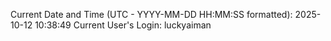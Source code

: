 Current Date and Time (UTC - YYYY-MM-DD HH:MM:SS formatted): 2025-10-12 10:38:49
Current User's Login: luckyaiman
